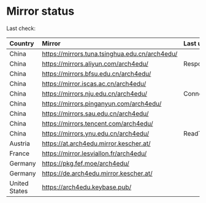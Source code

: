 <script src="./time.js"></script>
# Mirror status
Last check: <script type="text/javascript">localize(1666160306.1161811);</script>

|Country|Mirror|Last update|
|:------|:-----|:----------|
|China|https://mirrors.tuna.tsinghua.edu.cn/arch4edu/|<script type="text/javascript">localize(1666120708);</script>|
|China|https://mirrors.aliyun.com/arch4edu/|Response 404|
|China|https://mirrors.bfsu.edu.cn/arch4edu/|<script type="text/javascript">localize(1666120708);</script>|
|China|https://mirror.iscas.ac.cn/arch4edu/|<script type="text/javascript">localize(1666120708);</script>|
|China|https://mirrors.nju.edu.cn/arch4edu/|ConnectTimeout|
|China|https://mirrors.pinganyun.com/arch4edu/|<script type="text/javascript">localize(1666120708);</script>|
|China|https://mirrors.sau.edu.cn/arch4edu/|<script type="text/javascript">localize(1650446957);</script>|
|China|https://mirrors.tencent.com/arch4edu/|<script type="text/javascript">localize(1666120708);</script>|
|China|https://mirrors.ynu.edu.cn/arch4edu/|ReadTimeout|
|Austria|https://at.arch4edu.mirror.kescher.at/|<script type="text/javascript">localize(1666120708);</script>|
|France|https://mirror.lesviallon.fr/arch4edu/|<script type="text/javascript">localize(1666120708);</script>|
|Germany|https://pkg.fef.moe/arch4edu/|<script type="text/javascript">localize(1666120708);</script>|
|Germany|https://de.arch4edu.mirror.kescher.at/|<script type="text/javascript">localize(1666120708);</script>|
|United States|https://arch4edu.keybase.pub/|<script type="text/javascript">localize(1666120708);</script>|

<script src="./tablefilter/tablefilter.js"></script>
<script src="./table.js"></script>